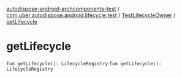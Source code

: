 [autodispose-android-archcomponents-test](../../index.md) / [com.uber.autodispose.android.lifecycle.test](../index.md) / [TestLifecycleOwner](index.md) / [getLifecycle](./get-lifecycle.md)

# getLifecycle

`fun getLifecycle(): LifecycleRegistry`
`fun getLifecycle(): LifecycleRegistry`